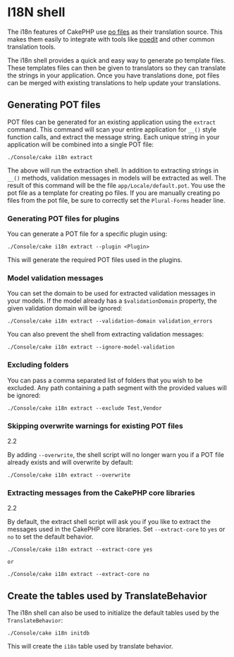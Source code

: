 # I18N shell

The i18n features of CakePHP use [po files](https://en.wikipedia.org/wiki/GNU_gettext)
as their translation source. This makes them easily to integrate with tools
like [poedit](https://www.poedit.net/) and other common translation tools.

The i18n shell provides a quick and easy way to generate po template files.
These templates files can then be given to translators so they can translate the
strings in your application. Once you have translations done, pot files can be
merged with existing translations to help update your translations.

## Generating POT files

POT files can be generated for an existing application using the `extract`
command. This command will scan your entire application for `__()` style
function calls, and extract the message string. Each unique string in your
application will be combined into a single POT file:

    ./Console/cake i18n extract

The above will run the extraction shell. In addition to extracting strings in `__()`
methods, validation messages in models will be extracted as well. The result of
this command will be the file `app/Locale/default.pot`. You use the pot file
as a template for creating po files. If you are manually creating po files from
the pot file, be sure to correctly set the `Plural-Forms` header line.

### Generating POT files for plugins

You can generate a POT file for a specific plugin using:

    ./Console/cake i18n extract --plugin <Plugin>

This will generate the required POT files used in the plugins.

### Model validation messages

You can set the domain to be used for extracted validation messages in your models.
If the model already has a `$validationDomain` property, the given validation
domain will be ignored:

    ./Console/cake i18n extract --validation-domain validation_errors

You can also prevent the shell from extracting validation messages:

    ./Console/cake i18n extract --ignore-model-validation

### Excluding folders

You can pass a comma separated list of folders that you wish to be excluded.
Any path containing a path segment with the provided values will be ignored:

    ./Console/cake i18n extract --exclude Test,Vendor

### Skipping overwrite warnings for existing POT files

<div class="versionadded">

2.2

</div>

By adding `--overwrite`, the shell script will no longer warn you if a POT file
already exists and will overwrite by default:

    ./Console/cake i18n extract --overwrite

### Extracting messages from the CakePHP core libraries

<div class="versionadded">

2.2

</div>

By default, the extract shell script will ask you if you like to extract
the messages used in the CakePHP core libraries. Set `--extract-core` to `yes` or
`no` to set the default behavior.

    ./Console/cake i18n extract --extract-core yes

    or

    ./Console/cake i18n extract --extract-core no

## Create the tables used by TranslateBehavior

The i18n shell can also be used to initialize the default tables used by the
`TranslateBehavior`:

    ./Console/cake i18n initdb

This will create the `i18n` table used by translate behavior.
